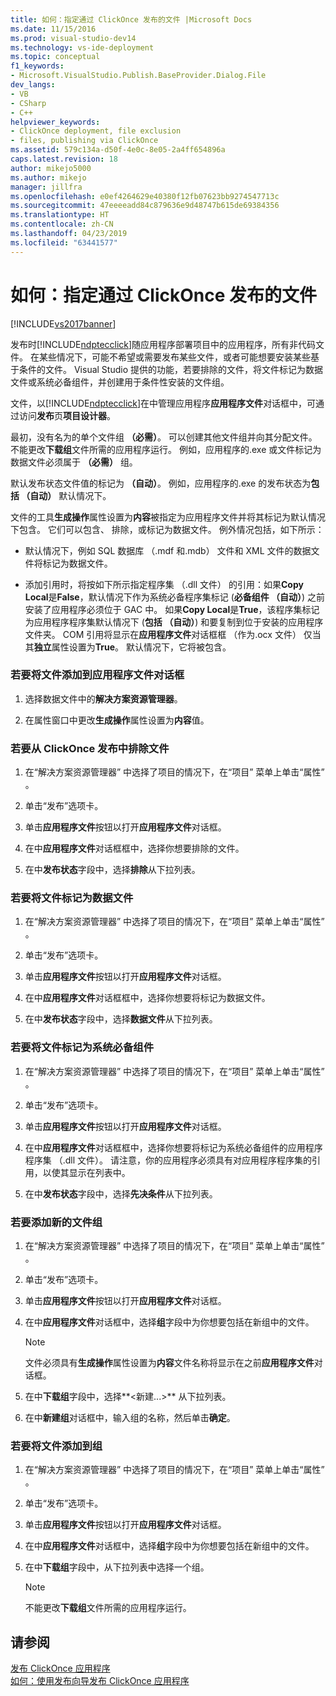 ```yaml
---
title: 如何：指定通过 ClickOnce 发布的文件 |Microsoft Docs
ms.date: 11/15/2016
ms.prod: visual-studio-dev14
ms.technology: vs-ide-deployment
ms.topic: conceptual
f1_keywords:
- Microsoft.VisualStudio.Publish.BaseProvider.Dialog.File
dev_langs:
- VB
- CSharp
- C++
helpviewer_keywords:
- ClickOnce deployment, file exclusion
- files, publishing via ClickOnce
ms.assetid: 579c134a-d50f-4e0c-8e05-2a4ff654896a
caps.latest.revision: 18
author: mikejo5000
ms.author: mikejo
manager: jillfra
ms.openlocfilehash: e0ef4264629e40380f12fb07623bb9274547713c
ms.sourcegitcommit: 47eeeeadd84c879636e9d48747b615de69384356
ms.translationtype: HT
ms.contentlocale: zh-CN
ms.lasthandoff: 04/23/2019
ms.locfileid: "63441577"
---
```

# <a name="how-to-specify-which-files-are-published-by-clickonce"></a>如何：指定通过 ClickOnce 发布的文件
[!INCLUDE[vs2017banner](../includes/vs2017banner.md)]

发布时[!INCLUDE[ndptecclick](../includes/ndptecclick-md.md)]随应用程序部署项目中的应用程序，所有非代码文件。 在某些情况下，可能不希望或需要发布某些文件，或者可能想要安装某些基于条件的文件。 Visual Studio 提供的功能，若要排除的文件，将文件标记为数据文件或系统必备组件，并创建用于条件性安装的文件组。  
  
 文件，以[!INCLUDE[ndptecclick](../includes/ndptecclick-md.md)]在中管理应用程序**应用程序文件**对话框中，可通过访问**发布**页**项目设计器**。  
  
 最初，没有名为的单个文件组 **（必需）**。 可以创建其他文件组并向其分配文件。 不能更改**下载组**文件所需的应用程序运行。 例如，应用程序的.exe 或文件标记为数据文件必须属于 **（必需）** 组。  
  
 默认发布状态文件值的标记为 **（自动）**。 例如，应用程序的.exe 的发布状态为**包括 （自动）** 默认情况下。  
  
 文件的工具**生成操作**属性设置为**内容**被指定为应用程序文件并将其标记为默认情况下包含。 它们可以包含、 排除，或标记为数据文件。 例外情况包括，如下所示：  
  
- 默认情况下，例如 SQL 数据库 （.mdf 和.mdb） 文件和 XML 文件的数据文件将标记为数据文件。  
  
- 添加引用时，将按如下所示指定程序集 （.dll 文件） 的引用：如果**Copy Local**是**False**，默认情况下作为系统必备程序集标记 (**必备组件 （自动）**) 之前安装了应用程序必须位于 GAC 中。 如果**Copy Local**是**True**，该程序集标记为应用程序程序集默认情况下 (**包括 （自动）**) 和要复制到位于安装的应用程序文件夹。 COM 引用将显示在**应用程序文件**对话框框 （作为.ocx 文件） 仅当其**独立**属性设置为**True**。 默认情况下，它将被包含。  
  
### <a name="to-add-files-to-the-application-files-dialog-box"></a>若要将文件添加到应用程序文件对话框  
  
1. 选择数据文件中的**解决方案资源管理器**。  
  
2. 在属性窗口中更改**生成操作**属性设置为**内容**值。  
  
### <a name="to-exclude-files-from-clickonce-publishing"></a>若要从 ClickOnce 发布中排除文件  
  
1. 在“解决方案资源管理器” 中选择了项目的情况下，在“项目”  菜单上单击“属性” 。  
  
2. 单击“发布”选项卡。  
  
3. 单击**应用程序文件**按钮以打开**应用程序文件**对话框。  
  
4. 在中**应用程序文件**对话框框中，选择你想要排除的文件。  
  
5. 在中**发布状态**字段中，选择**排除**从下拉列表。  
  
### <a name="to-mark-files-as-data-files"></a>若要将文件标记为数据文件  
  
1. 在“解决方案资源管理器” 中选择了项目的情况下，在“项目”  菜单上单击“属性” 。  
  
2. 单击“发布”选项卡。  
  
3. 单击**应用程序文件**按钮以打开**应用程序文件**对话框。  
  
4. 在中**应用程序文件**对话框框中，选择你想要将标记为数据文件。  
  
5. 在中**发布状态**字段中，选择**数据文件**从下拉列表。  
  
### <a name="to-mark-files-as-prerequisites"></a>若要将文件标记为系统必备组件  
  
1. 在“解决方案资源管理器” 中选择了项目的情况下，在“项目”  菜单上单击“属性” 。  
  
2. 单击“发布”选项卡。  
  
3. 单击**应用程序文件**按钮以打开**应用程序文件**对话框。  
  
4. 在中**应用程序文件**对话框框中，选择你想要将标记为系统必备组件的应用程序程序集 （.dll 文件）。 请注意，你的应用程序必须具有对应用程序程序集的引用，以使其显示在列表中。  
  
5. 在中**发布状态**字段中，选择**先决条件**从下拉列表。  
  
### <a name="to-add-a-new-file-group"></a>若要添加新的文件组  
  
1. 在“解决方案资源管理器” 中选择了项目的情况下，在“项目”  菜单上单击“属性” 。  
  
2. 单击“发布”选项卡。  
  
3. 单击**应用程序文件**按钮以打开**应用程序文件**对话框。  
  
4. 在中**应用程序文件**对话框中，选择**组**字段中为你想要包括在新组中的文件。  
  
    > [!NOTE]
    > 文件必须具有**生成操作**属性设置为**内容**文件名称将显示在之前**应用程序文件**对话框。  
  
5. 在中**下载组**字段中，选择**\<新建...>** 从下拉列表。  
  
6. 在中**新建组**对话框中，输入组的名称，然后单击**确定**。  
  
### <a name="to-add-a-file-to-a-group"></a>若要将文件添加到组  
  
1. 在“解决方案资源管理器” 中选择了项目的情况下，在“项目”  菜单上单击“属性” 。  
  
2. 单击“发布”选项卡。  
  
3. 单击**应用程序文件**按钮以打开**应用程序文件**对话框。  
  
4. 在中**应用程序文件**对话框中，选择**组**字段中为你想要包括在新组中的文件。  
  
5. 在中**下载组**字段中，从下拉列表中选择一个组。  
  
    > [!NOTE]
    > 不能更改**下载组**文件所需的应用程序运行。  
  
## <a name="see-also"></a>请参阅  
 [发布 ClickOnce 应用程序](../deployment/publishing-clickonce-applications.md)   
 [如何：使用发布向导发布 ClickOnce 应用程序](../deployment/how-to-publish-a-clickonce-application-using-the-publish-wizard.md)
